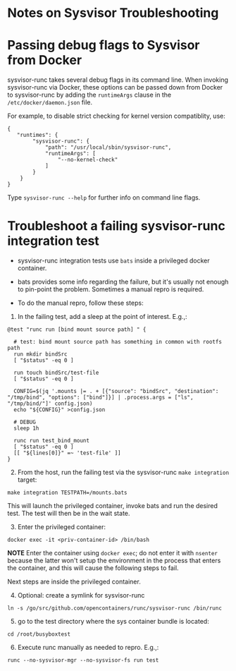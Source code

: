 Notes on Sysvisor Troubleshooting
=================================

# Passing debug flags to Sysvisor from Docker

sysvisor-runc takes several debug flags in its command line. When
invoking sysvisor-runc via Docker, these options can be passed down
from Docker to sysvisor-runc by adding the `runtimeArgs` clause in the
`/etc/docker/daemon.json` file.

For example, to disable strict checking for kernel version
compatiblity, use:

```
{
   "runtimes": {
        "sysvisor-runc": {
            "path": "/usr/local/sbin/sysvisor-runc",
            "runtimeArgs": [
                "--no-kernel-check"
            ]
        }
    }
}
```

Type `sysvisor-runc --help` for further info on command line flags.

# Troubleshoot a failing sysvisor-runc integration test

* sysvisor-runc integration tests use `bats` inside a privileged docker container.

* bats provides some info regarding the failure, but it's usually not
  enough to pin-point the problem. Sometimes a manual repro is
  required.

* To do the manual repro, follow these steps:

1) In the failing test, add a sleep at the point of interest. E.g.,:

```
@test "runc run [bind mount source path] " {

  # test: bind mount source path has something in common with rootfs path
  run mkdir bindSrc
  [ "$status" -eq 0 ]

  run touch bindSrc/test-file
  [ "$status" -eq 0 ]

  CONFIG=$(jq '.mounts |= . + [{"source": "bindSrc", "destination": "/tmp/bind", "options": ["bind"]}] | .process.args = ["ls", "/tmp/bind/"]' config.json)
  echo "${CONFIG}" >config.json

  # DEBUG
  sleep 1h

  runc run test_bind_mount
  [ "$status" -eq 0 ]
  [[ "${lines[0]}" =~ 'test-file' ]]
}
```

2) From the host, run the failing test via the sysvisor-runc `make integration` target:

```
make integration TESTPATH=/mounts.bats
```

This will launch the privileged container, invoke bats and run the desired test. The test will then be in the wait state.

3) Enter the privileged container:

```
docker exec -it <priv-container-id> /bin/bash
```

**NOTE** Enter the container using `docker exec`; do not enter it with
`nsenter` because the latter won't setup the environment in the
process that enters the container, and this will cause the following
steps to fail.


Next steps are inside the privileged container.

4) Optional: create a symlink for sysvisor-runc

```
ln -s /go/src/github.com/opencontainers/runc/sysvisor-runc /bin/runc
```

5) go to the test directory where the sys container bundle is located:

```
cd /root/busyboxtest
```

6) Execute runc manually as needed to repro. E.g.,:

```
runc --no-sysvisor-mgr --no-sysvisor-fs run test
```

